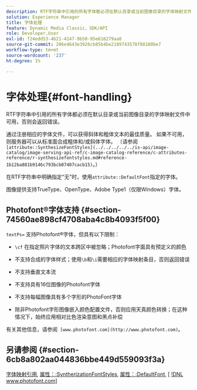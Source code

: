 ```yaml
---
description: RTF字符串中引用的所有字体都必须在默认目录或当前图像目录的字体映射文件中可用，否则会返回错误。
solution: Experience Manager
title: 字体处理
feature: Dynamic Media Classic，SDK/API
role: Developer,User
exl-id: f24edd53-4b21-4147-9b50-95e616279aa8
source-git-commit: 206e4643e3926cb85b4be2189743578f88180be7
workflow-type: tm+mt
source-wordcount: '237'
ht-degree: 1%

---
```


# 字体处理{#font-handling}

RTF字符串中引用的所有字体都必须在默认目录或当前图像目录的字体映射文件中可用，否则会返回错误。

通过注册相应的字体文件，可以获得斜体和粗体文本的最佳质量。 如果不可用，则服务器可以从标准面合成粗体和/或斜体字体。 （请参阅` [attribute::SynthesizeFontStyles](../../../../../is-api/image-catalog/image-serving-api-ref/c-image-catalog-reference/c-attributes-reference/r-synthesizefontstyles.md#reference-1b12ba881b9146c793bcb07407cacb15)`。）

在RTF字符串中明确指定“无”时，使用`attribute::DefaultFont`指定的字体。

图像提供支持TrueType、OpenType、Adobe Type1（仅限Windows）字体。

## Photofont®字体支持 {#section-74560ae898cf4708aba4c8b4093f5f00}

`textPs=` 支持Photofont®字体，但具有以下限制：

* `\cf` 在指定照片字体的文本跨区中被忽略；Photofont字面具有预定义的颜色
* 不支持合成的字体样式；使用`\b`和`\i`需要相应的字体映射条目，否则返回错误

* 不支持垂直文本流
* 不支持具有16位图像的Photofont字体
* 不支持每幅图像具有多个字形的PhotoFont字体
* 除非Photofont字形图像嵌入颜色配置文件，否则应用天真颜色转换；在这种情况下，始终应用相对比色渲染意图和黑点补偿

有关其他信息，请参阅` [www.photofont.com](http://www.photofont.com)`。

## 另请参阅 {#section-6cb8a802aa044836bbe449d559093f3a}

[字体映射引用](../../../../../is-api/image-catalog/image-serving-api-ref/c-image-catalog-reference/c-font-map-reference/c-font-map-reference.md#concept-f81f319d03c646c5a8ef87b3277dd37d), [属性：:SyntherizationFontStyles](../../../../../is-api/image-catalog/image-serving-api-ref/c-image-catalog-reference/c-attributes-reference/r-synthesizefontstyles.md#reference-1b12ba881b9146c793bcb07407cacb15),  [属性：:DefaultFont](../../../../../is-api/image-catalog/image-serving-api-ref/c-image-catalog-reference/c-attributes-reference/r-defaultfont.md#reference-48b763ac254545e89a25c76ff7581107),  [ [!DNL www.photofont.com] ](http://www.photofont.com)
